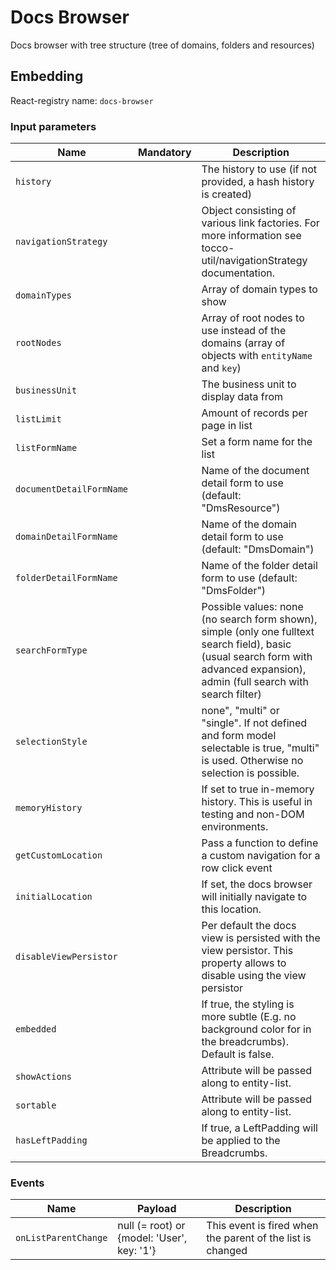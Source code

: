 # Docs Browser

Docs browser with tree structure (tree of domains, folders and resources)

## Embedding

React-registry name: `docs-browser`

### Input parameters

| Name                   | Mandatory | Description
|------------------------|:---------:|-------------
| `history`              |           | The history to use (if not provided, a hash history is created)
| `navigationStrategy`   |           | Object consisting of various link factories. For more information see tocco-util/navigationStrategy documentation.
| `domainTypes`          |           | Array of domain types to show
| `rootNodes`            |           | Array of root nodes to use instead of the domains (array of objects with `entityName` and `key`)
| `businessUnit`         |           | The business unit to display data from
| `listLimit`            |           | Amount of records per page in list
| `listFormName`         |           | Set a form name for the list
| `documentDetailFormName`|          | Name of the document detail form to use (default: "DmsResource")
| `domainDetailFormName` |           | Name of the domain detail form to use (default: "DmsDomain")
| `folderDetailFormName` |           | Name of the folder detail form to use (default: "DmsFolder")
| `searchFormType`       |           | Possible values: none (no search form shown), simple (only one fulltext search field), basic (usual search form with advanced expansion), admin (full search with search filter)
| `selectionStyle`       |           | none", "multi" or "single". If not defined and form model selectable is true, "multi" is used. Otherwise no selection is possible.
| `memoryHistory`        |           | If set to true in-memory history. This is useful in testing and non-DOM environments.
| `getCustomLocation`    |           | Pass a function to define a custom navigation for a row click event
| `initialLocation`      |           | If set, the docs browser will initially navigate to this location.
| `disableViewPersistor` |           | Per default the docs view is persisted with the view persistor. This property allows to disable using the view persistor
| `embedded`             |           | If true, the styling is more subtle (E.g. no background color for in the breadcrumbs). Default is false.
| `showActions`          |           | Attribute will be passed along to entity-list.
| `sortable`             |           | Attribute will be passed along to entity-list.
| `hasLeftPadding`       |           | If true, a LeftPadding will be applied to the Breadcrumbs.

### Events

| Name                | Payload                       | Description
|---------------------|-------------------------------|-------------
| `onListParentChange`| null (= root) or  {model: 'User', key: '1'} | This event is fired when the parent of the list is changed

